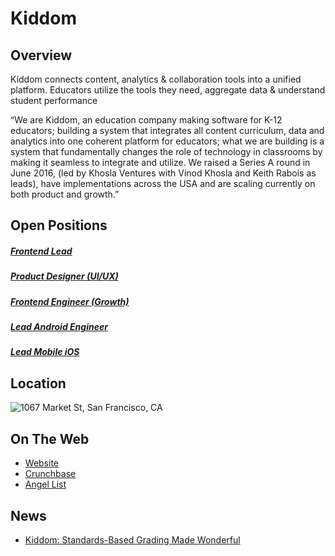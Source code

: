 # Kiddom

## Overview
Kiddom connects content, analytics & collaboration tools into a unified platform. Educators utilize the tools they need, aggregate data & understand student performance

“We are Kiddom, an education company making software for K-12 educators; building a system that integrates all content curriculum, data and analytics into one coherent platform for educators; what we are building is a system that fundamentally changes the role of technology in classrooms by making it seamless to integrate and utilize. We raised a Series A round in June 2016, (led by Khosla Ventures with Vinod Khosla and Keith Rabois as leads), have implementations across the USA and are scaling currently on both product and growth.”

## Open Positions
##### [Frontend Lead](frontend-lead.md)
##### [Product Designer (UI/UX)](product-designer-ui-ux.md)
##### [Frontend Engineer (Growth)](front-end-engineer-growth.md)
##### [Lead Android Engineer](lead-android-engineer.md)
##### [Lead Mobile iOS](lead-mobile-ios.md)

## Location
![1067 Market St, San Francisco, CA](https://maps.googleapis.com/maps/api/staticmap?center=1067+Market+St,+San+Francisco,+CA&zoom=13&scale=false&size=600x300&maptype=roadmap&format=png&visual_refresh=true&markers=size:mid%7Ccolor:0xff0000%7Clabel:%7C1067+Market+St,+San+Francisco,+CA)  

## On The Web
+ [Website](http://www.kiddom.co/)
+ [Crunchbase](https://www.crunchbase.com/organization/kiddom#/entity)
+ [Angel List](https://angel.co/kiddom)

## News
+ [Kiddom: Standards-Based Grading Made Wonderful](http://cultofpedagogy.com/kiddom-standards-based-grading/)
